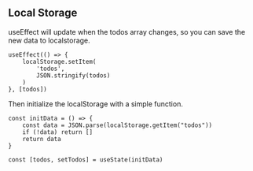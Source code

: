## Local Storage

useEffect will update when the todos array changes, so you can save the new data to localstorage.
```
useEffect(() => {
    localStorage.setItem(
        'todos',
        JSON.stringify(todos)
    )
}, [todos])
```
Then initialize the localStorage with a simple function.
```
const initData = () => {
    const data = JSON.parse(localStorage.getItem("todos"))
    if (!data) return []
    return data
}

const [todos, setTodos] = useState(initData)
```